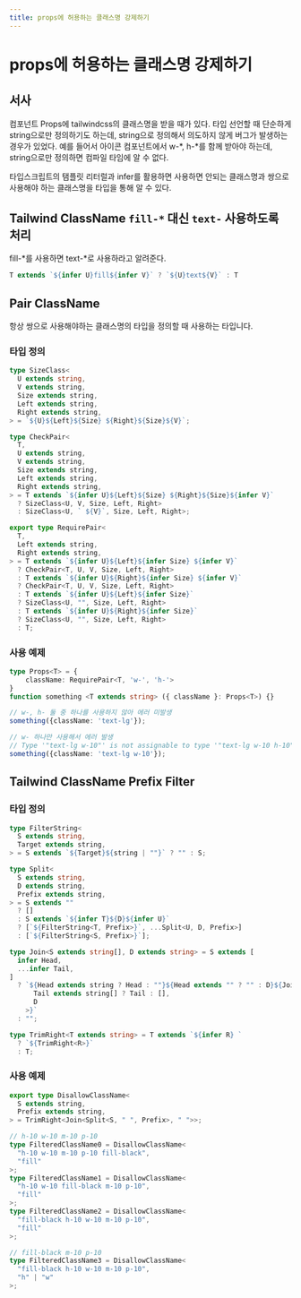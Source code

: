 ```yaml
---
title: props에 허용하는 클래스명 강제하기
---
```

# props에 허용하는 클래스명 강제하기

## 서사
컴포넌트 Props에 tailwindcss의 클래스명을 받을 때가 있다. 타입 선언할 때 단순하게 string으로만 정의하기도 하는데, string으로 정의해서 의도하지 않게 버그가 발생하는 경우가 있었다. 예를 들어서 아이콘 컴포넌트에서 w-*, h-*를 함께 받아야 하는데, string으로만 정의하면 컴파일 타임에 알 수 없다.

타입스크립트의 탬플릿 리터럴과 infer를 활용하면 사용하면 안되는 클래스명과 쌍으로 사용해야 하는 클래스명을 타입을 통해 알 수 있다.

## Tailwind ClassName `fill-*` 대신 `text-` 사용하도록 처리
fill-*를 사용하면 text-*로 사용하라고 알려준다.

```ts
T extends `${infer U}fill${infer V}` ? `${U}text${V}` : T
```

## Pair ClassName
항상 쌍으로 사용해야하는 클래스명의 타입을 정의할 때 사용하는 타입니다.

### 타입 정의
```ts
type SizeClass<
  U extends string,
  V extends string,
  Size extends string,
  Left extends string,
  Right extends string,
> = `${U}${Left}${Size} ${Right}${Size}${V}`;

type CheckPair<
  T,
  U extends string,
  V extends string,
  Size extends string,
  Left extends string,
  Right extends string,
> = T extends `${infer U}${Left}${Size} ${Right}${Size}${infer V}`
  ? SizeClass<U, V, Size, Left, Right>
  : SizeClass<U, ` ${V}`, Size, Left, Right>;

export type RequirePair<
  T,
  Left extends string,
  Right extends string,
> = T extends `${infer U}${Left}${infer Size} ${infer V}`
  ? CheckPair<T, U, V, Size, Left, Right>
  : T extends `${infer U}${Right}${infer Size} ${infer V}`
  ? CheckPair<T, U, V, Size, Left, Right>
  : T extends `${infer U}${Left}${infer Size}`
  ? SizeClass<U, "", Size, Left, Right>
  : T extends `${infer U}${Right}${infer Size}`
  ? SizeClass<U, "", Size, Left, Right>
  : T;
```

### 사용 예제
```ts
type Props<T> = { 
    className: RequirePair<T, 'w-', 'h-'>
}
function something <T extends string> ({ className }: Props<T>) {}

// w-, h- 둘 중 하나를 사용하지 않아 에러 미발생
something({className: 'text-lg'});

// w- 하나만 사용해서 에러 발생
// Type '"text-lg w-10"' is not assignable to type '"text-lg w-10 h-10"'.
something({className: 'text-lg w-10'});
```

## Tailwind ClassName Prefix Filter

### 타입 정의
```ts
type FilterString<
  S extends string,
  Target extends string,
> = S extends `${Target}${string | ""}` ? "" : S;

type Split<
  S extends string,
  D extends string,
  Prefix extends string,
> = S extends ""
  ? []
  : S extends `${infer T}${D}${infer U}`
  ? [`${FilterString<T, Prefix>}`, ...Split<U, D, Prefix>]
  : [`${FilterString<S, Prefix>}`];

type Join<S extends string[], D extends string> = S extends [
  infer Head,
  ...infer Tail,
]
  ? `${Head extends string ? Head : ""}${Head extends "" ? "" : D}${Join<
      Tail extends string[] ? Tail : [],
      D
    >}`
  : "";

type TrimRight<T extends string> = T extends `${infer R} `
  ? `${TrimRight<R>}`
  : T;
```

### 사용 예제
```ts
export type DisallowClassName<
  S extends string,
  Prefix extends string,
> = TrimRight<Join<Split<S, " ", Prefix>, " ">>;

// h-10 w-10 m-10 p-10
type FilteredClassName0 = DisallowClassName<
  "h-10 w-10 m-10 p-10 fill-black",
  "fill"
>;
type FilteredClassName1 = DisallowClassName<
  "h-10 w-10 fill-black m-10 p-10",
  "fill"
>;
type FilteredClassName2 = DisallowClassName<
  "fill-black h-10 w-10 m-10 p-10",
  "fill"
>;

// fill-black m-10 p-10
type FilteredClassName3 = DisallowClassName<
  "fill-black h-10 w-10 m-10 p-10",
  "h" | "w"
>;
```